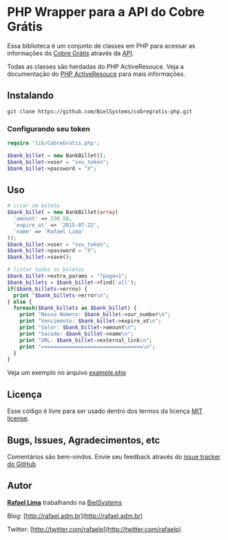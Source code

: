 # PHP Wrapper para a API do Cobre Grátis

Essa biblioteca é um conjunto de classes em PHP para acessar as informações do [Cobre Grátis](http://cobregratis.com.br) através da [API](https://github.com/BielSystems/cobregratis-api).

Todas as classes são herdadas do PHP ActiveResouce. Veja a documentação do [PHP ActiveResouce](https://github.com/lux/phpactiveresource) para mais informações.

## Instalando

    git clone https://github.com/BielSystems/cobregratis-php.git

### Configurando seu token

```php
require 'lib/CobreGratis.php';

$bank_billet = new BankBillet();
$bank_billet->user = "seu_token";
$bank_billet->password = "X";
```

## Uso

```php
# criar um boleto
$bank_billet = new BankBillet(array(
  'amount' => 230.50,
  'expire_at' => '2015-07-22',
  'name' => 'Rafael Lima'
));
$bank_billet->user = "seu_token";
$bank_billet->password = "X";
$bank_billet->save();

# listar todos os boletos
$bank_billet->extra_params = "?page=1";
$bank_billets = $bank_billet->find('all');
if($bank_billets->errno) {
  print "$bank_billets->error\n";
} else {
  foreach($bank_billets as $bank_billet) {
    print "Nosso Número: $bank_billet->our_number\n";
    print "Vencimento: $bank_billet->expire_at\n";
    print "Valor: $bank_billet->amount\n";
    print "Sacado: $bank_billet->name\n";
    print "URL: $bank_billet->external_link\n";
    print "=================================\n";
  }
}
```

Veja um exemplo no arquivo [example.php](https://github.com/BielSystems/cobregratis-php/blob/master/example.php)

## Licença

Esse código é livre para ser usado dentro dos termos da licença [MIT license](http://www.opensource.org/licenses/mit-license.php).

## Bugs, Issues, Agradecimentos, etc

Comentários são bem-vindos. Envie seu feedback através do [issue tracker do GitHub](http://github.com/BielSystems/cobregratis-php/issues)

## Autor

[**Rafael Lima**](http://github.com/rafaelp) trabalhando na [BielSystems](http://bielsystems.com.br)

Blog: [http://rafael.adm.br](http://rafael.adm.br)

Twitter: [http://twitter.com/rafaelp](http://twitter.com/rafaelp)